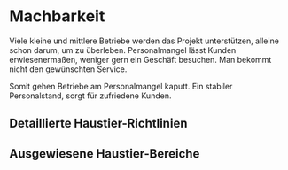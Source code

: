 # Machbarkeit

Viele kleine und mittlere Betriebe werden das Projekt unterstützen, alleine schon darum, um zu überleben. Personalmangel lässt Kunden erwiesenermaßen, weniger gern ein Geschäft besuchen. Man bekommt nicht den gewünschten Service. 

Somit gehen Betriebe am Personalmangel kaputt. Ein stabiler Personalstand, sorgt für zufriedene Kunden. 

## Detaillierte Haustier-Richtlinien

## Ausgewiesene Haustier-Bereiche